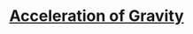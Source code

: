 # [Acceleration of Gravity](https://education.lego.com/en-us/lessons/ev3-science/acceleration-of-gravity)
